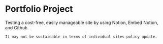 # Portfolio Project

Testing a cost-free, easily manageable site by using Notion, Embed Notion, and Github.
```
It may not be sustainable in terms of individual sites policy update.

